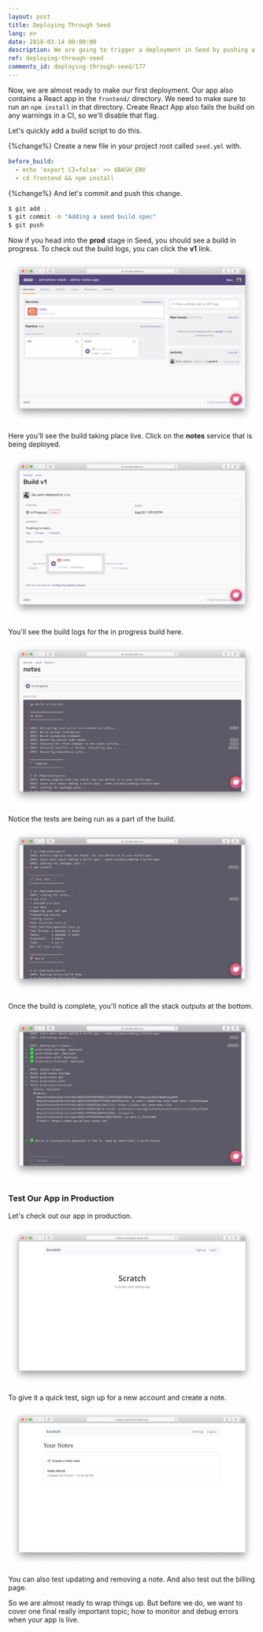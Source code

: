```yaml
---
layout: post
title: Deploying Through Seed
lang: en
date: 2018-03-14 00:00:00
description: We are going to trigger a deployment in Seed by pushing a commit to our full-stack serverless project in Git. In the Seed console you can view the build logs and look at the stack outputs.
ref: deploying-through-seed
comments_id: deploying-through-seed/177
---
```


Now, we are almost ready to make our first deployment. Our app also contains a React app in the `frontend/` directory. We need to make sure to run an `npm install` in that directory. Create React App also fails the build on any warnings in a CI, so we'll disable that flag.

Let's quickly add a build script to do this.

{%change%} Create a new file in your project root called `seed.yml` with.

``` yml
before_build:
  - echo 'export CI=false' >> $BASH_ENV
  - cd frontend && npm install
```

{%change%} And let's commit and push this change.

``` bash
$ git add .
$ git commit -m "Adding a seed build spec"
$ git push
```

Now if you head into the **prod** stage in Seed, you should see a build in progress. To check out the build logs, you can click the **v1** link.

![Seed prod build in progress](/assets/part2/seed-prod-build-in-progress.png)

Here you'll see the build taking place live. Click on the **notes** service that is being deployed.

![Prod build details](/assets/part2/prod-build-details.png)

You'll see the build logs for the in progress build here.

![Prod build logs in progress](/assets/part2/prod-build-logs-in-progress.png)

Notice the tests are being run as a part of the build.

![Prod build run tests](/assets/part2/prod-build-run-tests.png)

Once the build is complete, you'll notice all the stack outputs at the bottom.

![Prod build stack outputs](/assets/part2/prod-build-stack-outputs.png)

### Test Our App in Production

Let's check out our app in production.

![Notes app in production](/assets/part2/notes-app-in-production.png)

To give it a quick test, sign up for a new account and create a note.

![Create notes in production](/assets/part2/create-notes-in-production.png)

You can also test updating and removing a note. And also test out the billing page.

So we are almost ready to wrap things up. But before we do, we want to cover one final really important topic; how to monitor and debug errors when your app is live.
